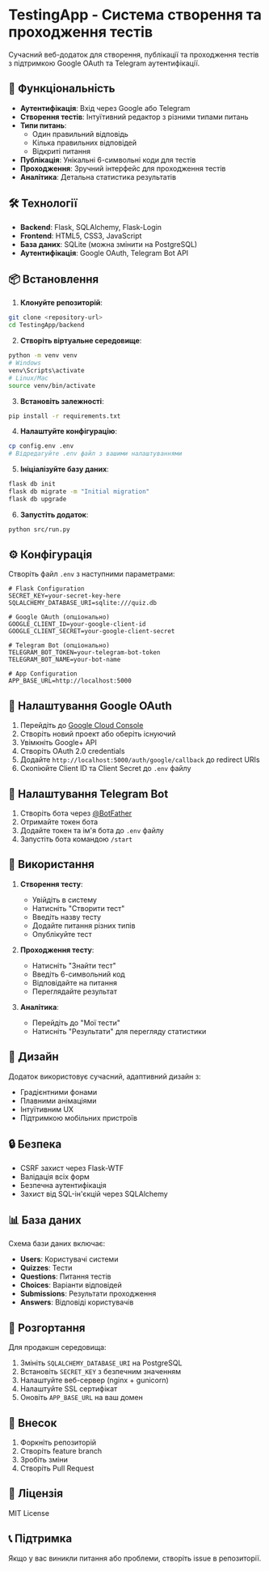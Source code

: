# TestingApp - Система створення та проходження тестів

Сучасний веб-додаток для створення, публікації та проходження тестів з підтримкою Google OAuth та Telegram аутентифікації.

## 🚀 Функціональність

- **Аутентифікація**: Вхід через Google або Telegram
- **Створення тестів**: Інтуїтивний редактор з різними типами питань
- **Типи питань**:
  - Один правильний відповідь
  - Кілька правильних відповідей  
  - Відкриті питання
- **Публікація**: Унікальні 6-символьні коди для тестів
- **Проходження**: Зручний інтерфейс для проходження тестів
- **Аналітика**: Детальна статистика результатів

## 🛠 Технології

- **Backend**: Flask, SQLAlchemy, Flask-Login
- **Frontend**: HTML5, CSS3, JavaScript
- **База даних**: SQLite (можна змінити на PostgreSQL)
- **Аутентифікація**: Google OAuth, Telegram Bot API

## 📦 Встановлення

1. **Клонуйте репозиторій**:
```bash
git clone <repository-url>
cd TestingApp/backend
```

2. **Створіть віртуальне середовище**:
```bash
python -m venv venv
# Windows
venv\Scripts\activate
# Linux/Mac
source venv/bin/activate
```

3. **Встановіть залежності**:
```bash
pip install -r requirements.txt
```

4. **Налаштуйте конфігурацію**:
```bash
cp config.env .env
# Відредагуйте .env файл з вашими налаштуваннями
```

5. **Ініціалізуйте базу даних**:
```bash
flask db init
flask db migrate -m "Initial migration"
flask db upgrade
```

6. **Запустіть додаток**:
```bash
python src/run.py
```

## ⚙️ Конфігурація

Створіть файл `.env` з наступними параметрами:

```env
# Flask Configuration
SECRET_KEY=your-secret-key-here
SQLALCHEMY_DATABASE_URI=sqlite:///quiz.db

# Google OAuth (опціонально)
GOOGLE_CLIENT_ID=your-google-client-id
GOOGLE_CLIENT_SECRET=your-google-client-secret

# Telegram Bot (опціонально)
TELEGRAM_BOT_TOKEN=your-telegram-bot-token
TELEGRAM_BOT_NAME=your-bot-name

# App Configuration
APP_BASE_URL=http://localhost:5000
```

## 🔧 Налаштування Google OAuth

1. Перейдіть до [Google Cloud Console](https://console.cloud.google.com/)
2. Створіть новий проект або оберіть існуючий
3. Увімкніть Google+ API
4. Створіть OAuth 2.0 credentials
5. Додайте `http://localhost:5000/auth/google/callback` до redirect URIs
6. Скопіюйте Client ID та Client Secret до `.env` файлу

## 🤖 Налаштування Telegram Bot

1. Створіть бота через [@BotFather](https://t.me/botfather)
2. Отримайте токен бота
3. Додайте токен та ім'я бота до `.env` файлу
4. Запустіть бота командою `/start`

## 📱 Використання

1. **Створення тесту**:
   - Увійдіть в систему
   - Натисніть "Створити тест"
   - Введіть назву тесту
   - Додайте питання різних типів
   - Опублікуйте тест

2. **Проходження тесту**:
   - Натисніть "Знайти тест"
   - Введіть 6-символьний код
   - Відповідайте на питання
   - Переглядайте результат

3. **Аналітика**:
   - Перейдіть до "Мої тести"
   - Натисніть "Результати" для перегляду статистики

## 🎨 Дизайн

Додаток використовує сучасний, адаптивний дизайн з:
- Градієнтними фонами
- Плавними анімаціями
- Інтуїтивним UX
- Підтримкою мобільних пристроїв

## 🔒 Безпека

- CSRF захист через Flask-WTF
- Валідація всіх форм
- Безпечна аутентифікація
- Захист від SQL-ін'єкцій через SQLAlchemy

## 📊 База даних

Схема бази даних включає:
- **Users**: Користувачі системи
- **Quizzes**: Тести
- **Questions**: Питання тестів
- **Choices**: Варіанти відповідей
- **Submissions**: Результати проходження
- **Answers**: Відповіді користувачів

## 🚀 Розгортання

Для продакшн середовища:

1. Змініть `SQLALCHEMY_DATABASE_URI` на PostgreSQL
2. Встановіть `SECRET_KEY` з безпечним значенням
3. Налаштуйте веб-сервер (nginx + gunicorn)
4. Налаштуйте SSL сертифікат
5. Оновіть `APP_BASE_URL` на ваш домен

## 🤝 Внесок

1. Форкніть репозиторій
2. Створіть feature branch
3. Зробіть зміни
4. Створіть Pull Request

## 📄 Ліцензія

MIT License

## 📞 Підтримка

Якщо у вас виникли питання або проблеми, створіть issue в репозиторії.
